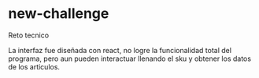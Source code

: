 # new-challenge
Reto tecnico 

La interfaz fue diseñada con react, no logre la funcionalidad total del programa, pero aun pueden interactuar llenando el sku y obtener los datos de los articulos. 

